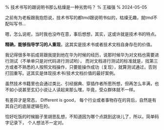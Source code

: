 % 技术书写的跟说明书那么枯燥是一种劣势吗？
% 王福强
% 2024-05-05


之前有为老板跟我抱怨说，技术书写的都tmd跟说明书似的，枯燥无趣，就tmd不配叫写书...

嗯，怎么说呢，当时我也没咋在意，事后想想，其实，这或许就是技术书的特点。

**精确，能够指导学习的人重现**，这其实是技术书或者技术文档自身存在的价值。

我记得很多年前成哥跟我提到他在华为时候的经历，说那时候华为对文档也需要进行测试（不单单只是对代码进行测试哟）， 而对文档进行测试的标准就是，找第三方或者不熟悉的人按照文档操作，只要能操作成功（复现），就算测试通过，否则打回重写。这其实是体现技术书/技术文档价值的最好案例。

虽然技术书籍里也会通过类比、引经据典、穿插作者所思所想，但再怎么丰满，也不如小说甚至玄幻小说让人读起来那么嘿，毕竟，受众群体就不一样。

有差异才是常态， Different is good， 每个行业或者事物存在的背后，自然是有其自己的底层逻辑在的。

恰好吃饭的时候脑子里胡思乱想，不知道因为哪个点跳到这块儿了，所以，简单码字记录下， 个人想法不一定对。


